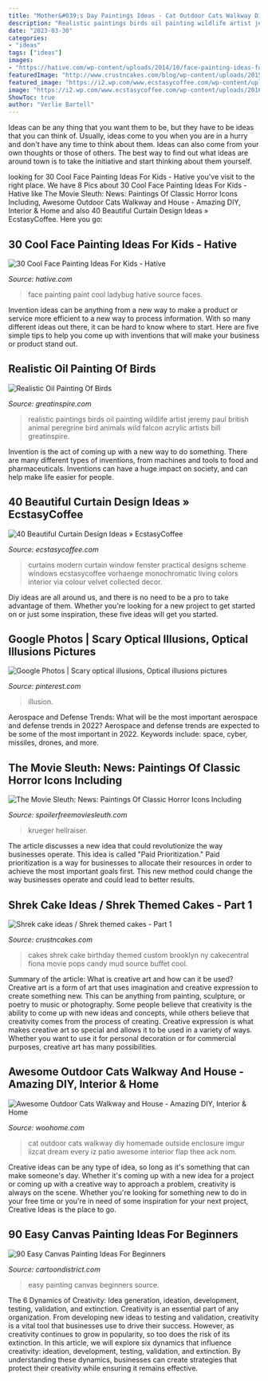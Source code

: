 ```yaml
---
title: "Mother&#039;s Day Paintings Ideas - Cat Outdoor Cats Walkway Diy Homemade Outside Enclosure Imgur Iizcat Dream Every Iz Patio Awesome Interior Flap Thee Ack Nom"
description: "Realistic paintings birds oil painting wildlife artist jeremy paul british animal peregrine bird animals wild falcon acrylic artists bill greatinspire"
date: "2023-03-30"
categories:
- "ideas"
tags: ["ideas"]
images:
- "https://hative.com/wp-content/uploads/2014/10/face-painting-ideas-for-kids/4-ladybug-face-paint.jpg"
featuredImage: "http://www.crustncakes.com/blog/wp-content/uploads/2015/07/c43121443a24131862edb0bdef337266.jpg"
featured_image: "https://i2.wp.com/www.ecstasycoffee.com/wp-content/uploads/2016/10/Monochromatic-color-scheme.jpg"
image: "https://i2.wp.com/www.ecstasycoffee.com/wp-content/uploads/2016/10/Monochromatic-color-scheme.jpg"
ShowToc: true
author: "Verlie Bartell"
---
```



Ideas can be any thing that you want them to be, but they have to be ideas that you can think of. Usually, ideas come to you when you are in a hurry and don't have any time to think about them. Ideas can also come from your own thoughts or those of others. The best way to find out what ideas are around town is to take the initiative and start thinking about them yourself.

	

		
looking for 30 Cool Face Painting Ideas For Kids - Hative you've visit to the right place. We have 8 Pics about 30 Cool Face Painting Ideas For Kids - Hative like The Movie Sleuth: News: Paintings Of Classic Horror Icons Including, Awesome Outdoor Cats Walkway and House - Amazing DIY, Interior &amp; Home and also 40 Beautiful Curtain Design Ideas » EcstasyCoffee. Here you go:
		
    
## 30 Cool Face Painting Ideas For Kids - Hative

<img loading=lazy src="https://hative.com/wp-content/uploads/2014/10/face-painting-ideas-for-kids/4-ladybug-face-paint.jpg" onerror="this.onerror=null;this.src='https://tse1.mm.bing.net/th?id=OIP.uS-dJt6lfT8a32vCtFnE9QHaE8&amp;pid=15.1';" alt="30 Cool Face Painting Ideas For Kids - Hative">

_Source: hative.com_

>face painting paint cool ladybug hative source faces. 

	

Invention ideas can be anything from a new way to make a product or service more efficient to a new way to process information. With so many different ideas out there, it can be hard to know where to start. Here are five simple tips to help you come up with inventions that will make your business or product stand out.

    
## Realistic Oil Painting Of Birds

<img loading=lazy src="https://greatinspire.com/wp-content/uploads/2016/07/Realistic-Oil-Painting-of-Birds-26.jpg" onerror="this.onerror=null;this.src='https://tse2.mm.bing.net/th?id=OIP.NnD0UK3Kn7FAaQF6HLXyhgHaKi&amp;pid=15.1';" alt="Realistic Oil Painting Of Birds">

_Source: greatinspire.com_

>realistic paintings birds oil painting wildlife artist jeremy paul british animal peregrine bird animals wild falcon acrylic artists bill greatinspire. 

	

Invention is the act of coming up with a new way to do something. There are many different types of inventions, from machines and tools to food and pharmaceuticals. Inventions can have a huge impact on society, and can help make life easier for people.

    
## 40 Beautiful Curtain Design Ideas » EcstasyCoffee

<img loading=lazy src="https://i2.wp.com/www.ecstasycoffee.com/wp-content/uploads/2016/10/Monochromatic-color-scheme.jpg" onerror="this.onerror=null;this.src='https://tse1.mm.bing.net/th?id=OIP.JGRrRuwovgxji3dT7wV7BAHaJw&amp;pid=15.1';" alt="40 Beautiful Curtain Design Ideas » EcstasyCoffee">

_Source: ecstasycoffee.com_

>curtains modern curtain window fenster practical designs scheme windows ecstasycoffee vorhaenge monochromatic living colors interior via colour velvet collected decor. 

	

Diy ideas are all around us, and there is no need to be a pro to take advantage of them. Whether you're looking for a new project to get started on or just some inspiration, these five ideas will get you started.

    
## Google Photos | Scary Optical Illusions, Optical Illusions Pictures

<img loading=lazy src="https://i.pinimg.com/736x/a2/45/67/a24567cd2a7778abe4f66f55902e6478--b-j-perception.jpg" onerror="this.onerror=null;this.src='https://tse1.mm.bing.net/th?id=OIP.J3YHp90RjKJJjEzKxc0GNwHaJ3&amp;pid=15.1';" alt="Google Photos | Scary optical illusions, Optical illusions pictures">

_Source: pinterest.com_

>illusion. 

	

Aerospace and Defense Trends: What will be the most important aerospace and defense trends in 2022?
Aerospace and defense trends are expected to be some of the most important in 2022. Keywords include: space, cyber, missiles, drones, and more.

    
## The Movie Sleuth: News: Paintings Of Classic Horror Icons Including

<img loading=lazy src="https://2.bp.blogspot.com/-pnFhY3xi_SQ/V-xOFOo2geI/AAAAAAAACh4/rIXKtIWRybAwpjOQUAdUTW4uizNkqnLdgCEw/s1600/13923404_1056020754433332_7476076239685363611_o.jpg" onerror="this.onerror=null;this.src='https://tse1.mm.bing.net/th?id=OIP.MbRT28WzclrlRRPNPUdxDQHaJQ&amp;pid=15.1';" alt="The Movie Sleuth: News: Paintings Of Classic Horror Icons Including">

_Source: spoilerfreemoviesleuth.com_

>krueger hellraiser. 

	

The article discusses a new idea that could revolutionize the way businesses operate. This idea is called "Paid Prioritization." Paid prioritization is a way for businesses to allocate their resources in order to achieve the most important goals first. This new method could change the way businesses operate and could lead to better results.

    
## Shrek Cake Ideas / Shrek Themed Cakes - Part 1

<img loading=lazy src="http://www.crustncakes.com/blog/wp-content/uploads/2015/07/c43121443a24131862edb0bdef337266.jpg" onerror="this.onerror=null;this.src='https://tse1.mm.bing.net/th?id=OIP.oFg_dqsXLajXKJor9mRmdgHaJ4&amp;pid=15.1';" alt="Shrek cake ideas / Shrek themed cakes - Part 1">

_Source: crustncakes.com_

>cakes shrek cake birthday themed custom brooklyn ny cakecentral fiona movie pops candy mud source buffet cool. 

	

Summary of the article: What is creative art and how can it be used?
Creative art is a form of art that uses imagination and creative expression to create something new. This can be anything from painting, sculpture, or poetry to music or photography. Some people believe that creativity is the ability to come up with new ideas and concepts, while others believe that creativity comes from the process of creating. Creative expression is what makes creative art so special and allows it to be used in a variety of ways. Whether you want to use it for personal decoration or for commercial purposes, creative art has many possibilities.

    
## Awesome Outdoor Cats Walkway And House - Amazing DIY, Interior &amp; Home

<img loading=lazy src="http://www.woohome.com/wp-content/uploads/2014/06/cat-walkway-and-house-3.jpg" onerror="this.onerror=null;this.src='https://tse2.mm.bing.net/th?id=OIP.an4Q4GWCu3CQN-nTO0XdWQHaJ4&amp;pid=15.1';" alt="Awesome Outdoor Cats Walkway and House - Amazing DIY, Interior &amp; Home">

_Source: woohome.com_

>cat outdoor cats walkway diy homemade outside enclosure imgur iizcat dream every iz patio awesome interior flap thee ack nom. 

	

Creative ideas can be any type of idea, so long as it's something that can make someone's day. Whether it's coming up with a new idea for a project or coming up with a creative way to approach a problem, creativity is always on the scene. Whether you're looking for something new to do in your free time or you're in need of some inspiration for your next project, Creative Ideas is the place to go.

    
## 90 Easy Canvas Painting Ideas For Beginners

<img loading=lazy src="http://www.cartoondistrict.com/wp-content/uploads/2017/06/Easy-Canvas-Painting-Ideas-For-Beginners16-1.jpg" onerror="this.onerror=null;this.src='https://tse2.mm.bing.net/th?id=OIP.x74ywo_6lFqgoTmFRqKvLQHaKQ&amp;pid=15.1';" alt="90 Easy Canvas Painting Ideas For Beginners">

_Source: cartoondistrict.com_

>easy painting canvas beginners source. 

	

The 6 Dynamics of Creativity: Idea generation, ideation, development, testing, validation, and extinction.
Creativity is an essential part of any organization. From developing new ideas to testing and validation, creativity is a vital tool that businesses use to drive their success. However, as creativity continues to grow in popularity, so too does the risk of its extinction. In this article, we will explore six dynamics that influence creativity: ideation, development, testing, validation, and extinction. By understanding these dynamics, businesses can create strategies that protect their creativity while ensuring it remains effective.

